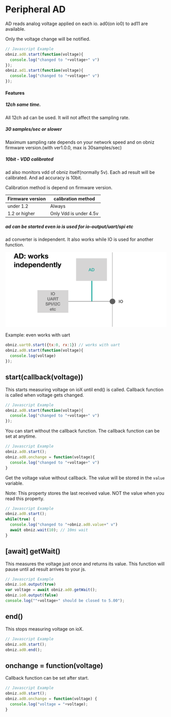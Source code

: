 # Peripheral AD
AD reads analog voltage applied on each io.
ad0(on io0) to ad11 are available.

Only the voltage change will be notified.

```Javascript
// Javascript Example
obniz.ad0.start(function(voltage){
  console.log("changed to "+voltage+" v")
});
obniz.ad1.start(function(voltage){
  console.log("changed to "+voltage+" v")
});
```

#### Features
##### 12ch same time.
All 12ch ad can be used. It will not affect the sampling rate.
##### 30 samples/sec or slower
Maximum sampling rate depends on your network speed and on obniz firmware version.(with ver1.0.0, max is 30samples/sec)
##### 10bit - VDD calibrated
ad also monitors vdd of obniz itself(normally 5v). Each ad result will be calibrated. And ad accuracy is 10bit.

Calibration method is depend on firmware version.

Firmware version|calibration method
---|---
under 1.2|Always
1.2 or higher|Only Vdd is under 4.5v

##### ad can be started even io is used for io-output/uart/spi etc
ad converter is independent. It also works while IO is used for another function. 

![](./images/ad_0.png)

Example: even works with uart
```Javascript
obniz.uart0.start({tx:0, rx:1}) // works with uart
obniz.ad0.start(function(voltage){
  console.log(voltage)
});
```

## start(callback(voltage))
This starts measuring voltage on ioX until end() is called.
Callback function is called when voltage gets changed.

```Javascript
// Javascript Example
obniz.ad0.start(function(voltage){
  console.log("changed to "+voltage+" v")
});
```
You can start without the callback function.
The callback function can be set at anytime.

```Javascript
// Javascript Example
obniz.ad0.start();
obniz.ad0.onchange = function(voltage){
  console.log("changed to "+voltage+" v")
}
```

Get the voltage value without callback.
The value will be stored in the `value` variable.

Note: This property stores the last received value.
NOT the value when you read this property.

```Javascript
// Javascript Example
obniz.ad0.start();
while(true) {
  console.log("changed to "+obniz.ad0.value+" v")
  await obniz.wait(10); // 10ms wait
}
```
## [await] getWait()
This measures the voltage just once and returns its value.
This function will pause until ad result arrives to your js.

```Javascript
// Javascript Example
obniz.io0.output(true)
var voltage = await obniz.ad0.getWait();
obniz.io0.output(false)
console.log(""+voltage+" should be closed to 5.00");
```
## end()
This stops measuring voltage on ioX.

```Javascript
// Javascript Example
obniz.ad0.start();
obniz.ad0.end();
```
## onchange = function(voltage)
Callback function can be set after start.

```Javascript
// Javascript Example
obniz.ad0.start();
obniz.ad0.onchange = function(voltage) {
  console.log("voltage = "+voltage);
}
```